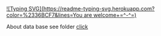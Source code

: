 [![Typing SVG](https://readme-typing-svg.herokuapp.com?color=%2336BCF7&lines=You are welcome+=^-^=)](https://git.io/typing-svg)



About data base see folder [click](Database)